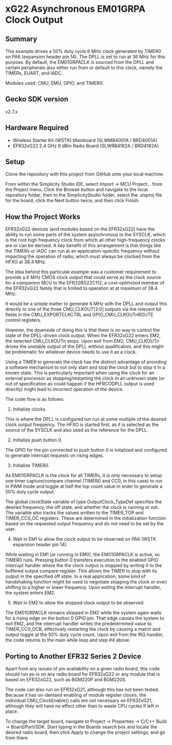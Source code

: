 # xG22 Asynchronous EM01GRPA Clock Output #

## Summary ##

This example drives a 50% duty cycle 6 MHz clock generated by TIMER0
on PA6 (expansion header pin 14). The DPLL is set to run at 36 MHz for
this purpose. By default, the EM01GRPACLK is sourced from the DPLL and
certain peripherals also either run from or default to this clock,
namely the TIMERs, EUART, and IADC.

Modules used: CMU, EMU, GPIO, and TIMER0.

## Gecko SDK version ##

v2.7.x

## Hardware Required ##

* Wireless Starter Kit (WSTK) Mainboard (SLWMB4001A / BRD4001A)
* EFR32xG22 2.4 GHz 6 dBm Radio Board (SLWRB4182A / BRD4182A)

## Setup ##

Clone the repository with this project from GitHub onto your local machine.

From within the Simplicity Studio IDE, select Import -> MCU Project...
from the Project menu. Click the Browse button and navigate to the
local repository folder, then to the SimplicityStudio folder, select
the .slsproj file for the board, click the Next button twice, and then
click Finish.

## How the Project Works ##

EFR32xG22 devices (and modules based on the EFR32xG22) have the ability
to run some parts of the system asynchronous to the SYSCLK, which is the
root high frequency clock from which all other high-frequency clocks are
or can be derived. A key benefit of this arrangement is that things like
the TIMERs or IADC can run at an application-specific frequency without
impacting the operation of radio, which must always be clocked from the
HFXO at 38.4 MHz.

The idea behind this particular example was a customer requirement to
provide a 6 MHz CMOS clock output that could serve as the clock source
for a companion MCU to the EFR32BG22C112, a cost-optimized member of
the EFR32xG22 family that is limited to operation at at maximum of 38.4 MHz.

It would be a simple matter to generate 6 MHz with the DPLL and output
this directly to one of the three CMU_CLKOUT[2:0] outputs via the
relevant bit fields in the CMU_EXPORTCLKCTRL and GPIO_CMU_CLKOUTnROUTE
control registers.

However, the downside of doing this is that there is no way to control
the state of the DPLL-driven clock output. When the EFR32xG22 enters
EM2, the selected CMU_CLKOUTn stops. Upon exit from EM2, CMU_CLKOUTn
drives the unstable output of the DPLL without qualification, and this
might be problematic for whatever device needs to use it as a clock.

Using a TIMER to generate the clock has the distinct advantage of
providing a software mechanism to not only start and stop the clock
but to stop it in a known state. This is particularly important when
using the clock for an external processor as stopping/restarting the
clock in an unknown state (or out of specification as could happen
if the HFRCODPLL output is used directly) might lead to incorrect
operation of the device. 

The code flow is as follows:

1. Initialize clocks.

This is where the DPLL is configured tun run at some multiple of the
desired clock output frequency. The HFXO is started first, as it is
selected as the source of the SYSCLK and also used as the reference
for the DPLL.

2. Initialize push button 0.

The GPIO for the pin connected to push button 0 is initalized and
configured to generate interrupt requests on rising edges.

3. Initialize TIMER0.

As EM01GRPACLK is the clock for all TIMERs, it is only necessary to
setup one timer capture/compare channel (TIMER0 and CC0, in this case)
to run in PWM mode and toggle at half the top count value in order to
generate a 50% duty cycle output.

The global clockState variable of type OutputClock_TypeDef specifies
the desired frequency, the off state, and whether the clock is running
or not. The variable also tracks the values written to the TIMER_TOP
and TIMER_CC0_OC registers. These are determined in the initialization
function based on the requested output frequency and do not need to be
set by the user.

4. Wait in EM1 to allow the clock output to be observed on PA6 (WSTK expansion header pin 14).

While waiting in EM1 (or running in EM0), the EM01GRPACLK is active, so
TIMER0 runs. Pressing button 0 transfers execution to the enabled GPIO
interrupt handler where the the clock output is stopped by writing 0 to
the buffered output compare register. This allows the TIMER to stop
with its output in the specified off state. In a real application, some
kind of handshaking function might be used to negotiate stopping the
clock or even shifting to a higher or lower frequency. Upon exiting the
interrupt handler, the system enters EM2.

5. Wait in EM2 to allow the stopped clock output to be observed.

The EM01GRPACLK remains stopped in EM2 while the system again waits for
a rising edge on the button 0 GPIO pin. That edge causes the system to
exit EM2, and the interrupt handler writes the predetermined value to
TIMER_CC0_OCB, effectively restarting the clock by causing a match and
output toggle at the 50% duty cycle count. Upon exit from the IRQ
handler, the code returns to the main while loop and step #4 above.

## Porting to Another EFR32 Series 2 Device ##

Apart from any issues of pin availability on a given radio board, this
code should run as-is on any radio board for EFR32xG22 or any module
that is based on EFR32xG22, such as BGM220P and BGM220S.

The code can also run on EFR32xG21, although this has not been tested.
Because it has on-demand enabling of module register clocks, the
individual CMU_ClockEnable() calls are not necessary on EFR32xG21,
although they will have no effect other than to waste CPU cycles if
left in place.

To change the target board, navigate to Project -> Properties -> C/C++ Build -> Board/Part/SDK. Start typing in the Boards
search box and locate the desired radio board, then click Apply to change the project settings, and go from there.